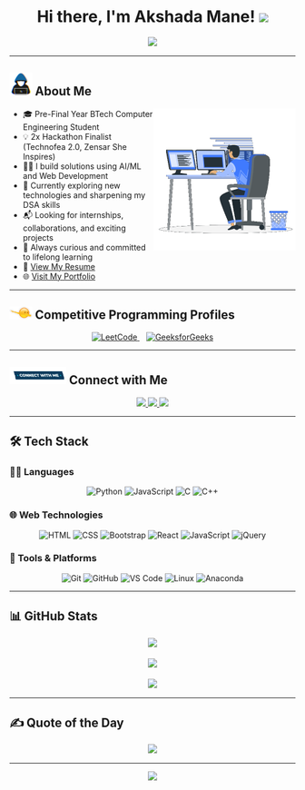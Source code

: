 <h1 align="center">Hi there, I'm Akshada Mane! <img src="https://media.giphy.com/media/hvRJCLFzcasrR4ia7z/giphy.gif" width="35px"></h1>

<p align="center">
  <a href="https://github.com/DenverCoder1/readme-typing-svg">
    <img src="https://readme-typing-svg.herokuapp.com?font=Fira+Code&weight=500&pause=1000&color=F7BF0B&center=true&vCenter=true&width=800&lines=Aspiring+Software+Engineer;BTech+Computer+Engineering+Student;AI/ML+%7C+Web+Development+Enthusiast;Hackathon+Finalist+%7C+Zensar+She+Inspires+%7C+Technofea+2.0;DSA+%7C+Competitive+Programming+%7C+Fast+Learner;Open+for+Internships+%26+Collaborations+%F0%9F%93%8A">
  </a>
</p>

---

## <img src="https://github.com/AkshadaMane26/AkshadaMane26/blob/main/images/about_me.gif?raw=true" width="40px"> About Me

<img align="right" src="https://github.com/AkshadaMane26/AkshadaMane26/blob/main/images/Right_Side.gif?raw=true" width="250px">

- 🎓 Pre-Final Year BTech Computer Engineering Student  
- 💡 2x Hackathon Finalist (Technofea 2.0, Zensar She Inspires)  
- 👩‍💻 I build solutions using AI/ML and Web Development  
- 🌱 Currently exploring new technologies and sharpening my DSA skills  
- 📬 Looking for internships, collaborations, and exciting projects  
- 🧠 Always curious and committed to lifelong learning  
- 📄 [View My Resume](#)  
- 🌐 [Visit My Portfolio](#)

---

## <img src="https://github.com/AkshadaMane26/AkshadaMane26/blob/main/images/competitive_programming_profile.png?raw=true" width="40px"> Competitive Programming Profiles

<p align="center">
  <a href="https://leetcode.com/u/Akshada2004/" target="_blank">
    <img src="https://img.icons8.com/external-tal-revivo-shadow-tal-revivo/50/000000/external-level-up-your-coding-skills-and-quickly-land-a-job-logo-shadow-tal-revivo.png" alt="LeetCode"/>
  </a>
  &nbsp;&nbsp;
  <a href="https://www.geeksforgeeks.org/user/akshada290tn/" target="_blank">
    <img src="https://img.icons8.com/color/50/000000/GeeksforGeeks.png" alt="GeeksforGeeks"/>
  </a>
</p>

---

## <img src="https://github.com/AkshadaMane26/AkshadaMane26/blob/main/images/Connect-with-me.gif?raw=true" width="100px"> Connect with Me

<p align="center">
  <a href="mailto:makshada2004@gmail.com">
    <img src="https://img.shields.io/badge/Gmail-%23EA4335.svg?&style=for-the-badge&logo=gmail&logoColor=white"/>
  </a>
  <a href="https://github.com/AkshadaMane26">
    <img src="https://img.shields.io/badge/GitHub-%2312100E.svg?&style=for-the-badge&logo=github&logoColor=white"/>
  </a>
  <a href="https://www.linkedin.com/in/akshada-mane-b93738258">
    <img src="https://img.shields.io/badge/LinkedIn-%230077B5.svg?&style=for-the-badge&logo=linkedin&logoColor=white"/>
  </a>
</p>

---

## 🛠️ Tech Stack

### 👩‍💻 Languages
<p align="center">
  <img src="https://img.icons8.com/color/48/python.png" alt="Python"/>
  <img src="https://img.icons8.com/color/48/javascript--v1.png" alt="JavaScript"/>
  <img src="https://img.icons8.com/color/48/c-programming.png" alt="C"/>
  <img src="https://img.icons8.com/color/48/c-plus-plus-logo.png" alt="C++"/>
</p>

### 🌐 Web Technologies
<p align="center">
  <img src="https://img.icons8.com/color/48/html-5--v1.png" alt="HTML"/>
  <img src="https://img.icons8.com/color/48/css3.png" alt="CSS"/>
  <img src="https://img.icons8.com/color/48/bootstrap.png" alt="Bootstrap"/>
  <img src="https://img.icons8.com/color/48/react-native.png" alt="React"/>
  <img src="https://img.icons8.com/color/48/javascript.png" alt="JavaScript"/>
  <img src="https://img.icons8.com/ios-filled/48/jquery.png" alt="jQuery"/>
</p>

### 🔧 Tools & Platforms
<p align="center">
  <img src="https://img.icons8.com/color/48/git.png" alt="Git"/>
  <img src="https://img.icons8.com/color/48/github--v1.png" alt="GitHub"/>
  <img src="https://img.icons8.com/color/48/visual-studio-code-2019.png" alt="VS Code"/>
  <img src="https://img.icons8.com/color/48/linux--v1.png" alt="Linux"/>
  <img src="https://img.icons8.com/fluency/48/anaconda.png" alt="Anaconda"/>
</p>

---

## 📊 GitHub Stats

<p align="center">
  <img src="https://github-readme-stats.vercel.app/api?username=AkshadaMane26&show_icons=true&theme=tokyonight&count_private=true&hide=issues&border_radius=10">
  <br><br>
  <img src="https://github-readme-stats.vercel.app/api/top-langs/?username=AkshadaMane26&layout=compact&theme=tokyonight&border_radius=10">
  <br><br>
  <img src="https://github-readme-streak-stats.herokuapp.com/?user=AkshadaMane26&theme=tokyonight&border_radius=10">
</p>

---

## ✍️ Quote of the Day

<p align="center">
  <img src="https://quotes-github-readme.vercel.app/api?type=horizontal&theme=radical">
</p>

---

<p align="center">
  <img src="https://capsule-render.vercel.app/api?type=waving&color=auto&height=200&section=footer&text=Thanks%20for%20visiting!&fontAlign=50&fontAlignY=80&desc=Keep%20Learning%20%26%20Keep%20Building🚀&descAlign=50&descAlignY=100" />
</p>

